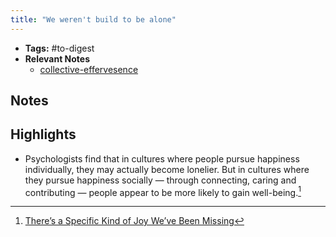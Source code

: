 ```yaml
---
title: "We weren't build to be alone"
---
```


- **Tags:** #to-digest 
- **Relevant Notes**
	- [collective-effervesence](notes/collective-effervesence.md)

## Notes

## Highlights
- Psychologists find that in cultures where people pursue happiness individually, they may actually become lonelier. But in cultures where they pursue happiness socially — through connecting, caring and contributing — people appear to be more likely to gain well-being.[^1]
[^1]: [There’s a Specific Kind of Joy We’ve Been Missing](https://www-nytimes-com.cdn.ampproject.org/c/s/www.nytimes.com/2021/07/10/opinion/sunday/covid-group-emotions-happiness.amp.html)